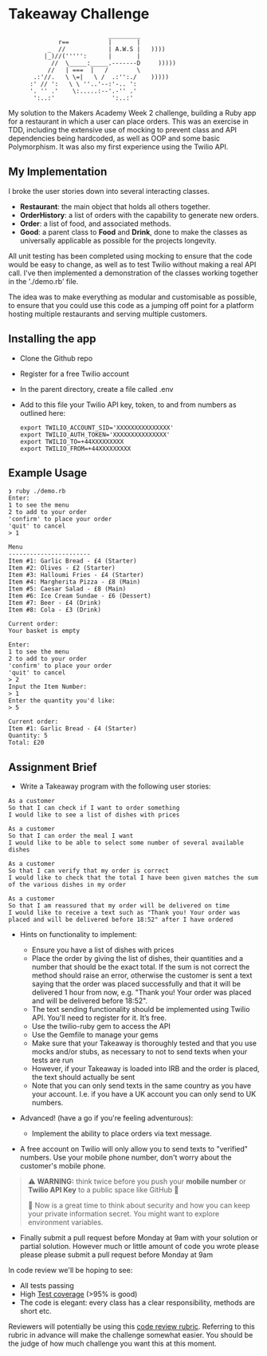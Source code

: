 
Takeaway Challenge
==================
```
                            _________
              r==           |       |
           _  //            | A.W.S |   ))))
          |_)//(''''':      |       |
            //  \_____:_____.-------D     )))))
           //   | ===  |   /        \
       .:'//.   \ \=|   \ /  .:'':./    )))))
      :' // ':   \ \ ''..'--:'-.. ':
      '. '' .'    \:.....:--'.-'' .'
       ':..:'                ':..:'

 ```


My solution to the Makers Academy Week 2 challenge, building a Ruby app for a restaurant in which a user can place orders. This was an exercise in TDD, including the extensive use of mocking to prevent class and API dependencies being hardcoded, as well as OOP and some basic Polymorphism.  It was also my first experience using the Twilio API.

My Implementation
-------
I broke the user stories down into several interacting classes.

 - **Restaurant**: the main object that holds all others together.
 - **OrderHistory**: a list of orders with the capability to generate new orders.
 - **Order**: a list of food, and associated methods.
 - **Good**: a parent class to **Food** and **Drink**, done to make the classes as universally applicable as possible for the projects longevity.

All unit testing has been completed using mocking to ensure that the code would be easy to change, as well as to test Twilio without making a real API call. I've then implemented a demonstration of the classes working together in the './demo.rb' file.

The idea was to make everything as modular and customisable as possible, to ensure that you could use this code as a jumping off point for a platform hosting multiple restaurants and serving multiple customers.

Installing the app
-------

 - Clone the Github repo
 - Register for a free Twilio account
 - In the parent directory, create a file called .env
 - Add to this file your Twilio API key, token, to and from numbers as outlined here:
         
       export TWILIO_ACCOUNT_SID='XXXXXXXXXXXXXXX'
       export TWILIO_AUTH_TOKEN='XXXXXXXXXXXXXXX'
       export TWILIO_TO=+44XXXXXXXXX
       export TWILIO_FROM=+44XXXXXXXXX
       
 Example Usage
-------

    ❯ ruby ./demo.rb
    Enter:
    1 to see the menu
    2 to add to your order
    'confirm' to place your order
    'quit' to cancel
    > 1

    Menu
    -----------------------
    Item #1: Garlic Bread - £4 (Starter)
    Item #2: Olives - £2 (Starter)
    Item #3: Halloumi Fries - £4 (Starter)
    Item #4: Margherita Pizza - £8 (Main)
    Item #5: Caesar Salad - £8 (Main)
    Item #6: Ice Cream Sundae - £6 (Dessert)
    Item #7: Beer - £4 (Drink)
    Item #8: Cola - £3 (Drink)

    Current order:
    Your basket is empty
    
    Enter:
    1 to see the menu
    2 to add to your order
    'confirm' to place your order
    'quit' to cancel
    > 2
    Input the Item Number:
    > 1
    Enter the quantity you'd like:
    > 5

    Current order:
    Item #1: Garlic Bread - £4 (Starter)
    Quantity: 5
    Total: £20

Assignment Brief
-------
* Write a Takeaway program with the following user stories:

```
As a customer
So that I can check if I want to order something
I would like to see a list of dishes with prices

As a customer
So that I can order the meal I want
I would like to be able to select some number of several available dishes

As a customer
So that I can verify that my order is correct
I would like to check that the total I have been given matches the sum of the various dishes in my order

As a customer
So that I am reassured that my order will be delivered on time
I would like to receive a text such as "Thank you! Your order was placed and will be delivered before 18:52" after I have ordered
```

* Hints on functionality to implement:
  * Ensure you have a list of dishes with prices
  * Place the order by giving the list of dishes, their quantities and a number that should be the exact total. If the sum is not correct the method should raise an error, otherwise the customer is sent a text saying that the order was placed successfully and that it will be delivered 1 hour from now, e.g. "Thank you! Your order was placed and will be delivered before 18:52".
  * The text sending functionality should be implemented using Twilio API. You'll need to register for it. It’s free.
  * Use the twilio-ruby gem to access the API
  * Use the Gemfile to manage your gems
  * Make sure that your Takeaway is thoroughly tested and that you use mocks and/or stubs, as necessary to not to send texts when your tests are run
  * However, if your Takeaway is loaded into IRB and the order is placed, the text should actually be sent
  * Note that you can only send texts in the same country as you have your account. I.e. if you have a UK account you can only send to UK numbers.

* Advanced! (have a go if you're feeling adventurous):
  * Implement the ability to place orders via text message.

* A free account on Twilio will only allow you to send texts to "verified" numbers. Use your mobile phone number, don't worry about the customer's mobile phone.

> :warning: **WARNING:** think twice before you push your **mobile number** or **Twilio API Key** to a public space like GitHub :eyes:
>
> :key: Now is a great time to think about security and how you can keep your private information secret. You might want to explore environment variables.

* Finally submit a pull request before Monday at 9am with your solution or partial solution.  However much or little amount of code you wrote please please please submit a pull request before Monday at 9am


In code review we'll be hoping to see:

* All tests passing
* High [Test coverage](https://github.com/makersacademy/course/blob/master/pills/test_coverage.md) (>95% is good)
* The code is elegant: every class has a clear responsibility, methods are short etc.

Reviewers will potentially be using this [code review rubric](docs/review.md).  Referring to this rubric in advance will make the challenge somewhat easier.  You should be the judge of how much challenge you want this at this moment.